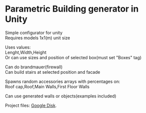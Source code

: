 # Parametric Building generator in Unity

Simple configurator for unity</br>
Requires models 1x1(m) unit size</br>

Uses values:</br>
Lenght,Width,Height</br>
Or can use sizes and position of selected box(must set "Boxes" tag)</br>

Can do brandmauer(firewall)</br>
Can build stairs at selected position and facade</br>

Spawns random accessories arrays with percentages on:</br>
Roof cap,Roof,Main Walls,First Floor Walls</br>

Can use generated walls or objects(examples included)</br>


Project files: [Google Disk](https://pages.github.com](https://drive.google.com/drive/folders/1WzkjoI9MMw9mzr7GbLCYx0iHBZpgvz2M?usp=sharing)/).
